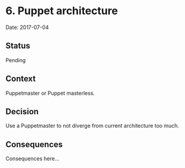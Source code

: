 # 6. Puppet architecture

Date: 2017-07-04

## Status

Pending

## Context

Puppetmaster or Puppet masterless.

## Decision

Use a Puppetmaster to not diverge from current architecture too much.

## Consequences

Consequences here...
